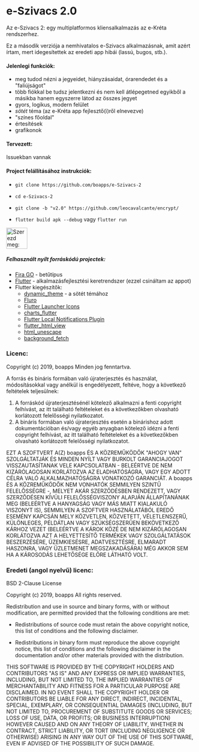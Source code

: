 # e-Szivacs 2.0

Az e-Szivacs 2: egy multiplatformos kliensalkalmazás az e-Kréta rendszerhez.

Ez a második verziója a nemhivatalos e-Szivacs alkalmazásnak, amit azért írtam, mert idegesítettek az eredeti app hibái (lassú, bugos, stb.).

#### Jelenlegi funkciók:
* meg tudod nézni a jegyeidet, hiányzásaidat, órarendedet és a "faliújságot"
* több fiókkal be tudsz jelentkezni és nem kell átlépegetned egyikből a másikba hanem egyszerre látod az összes jegyet
* gyors, logikus, modern felület
* *sötét* téma (az e-Kréta app fejlesztő(i)ről elnevezve)
* "színes főoldal"
* értesítések
* grafikonok
#### Tervezett:
Issuekban vannak

#### Project felállításához instrukciók:
* `git clone https://github.com/boapps/e-Szivacs-2`
* `cd e-Szivacs-2`
* `git clone -b "v2.0" https://github.com/leocavalcante/encrypt/`

* `flutter build apk --debug` vagy `flutter run`

<a href='https://play.google.com/store/apps/details?id=io.github.boapps.meSzivacs&pcampaignid=MKT-Other-global-all-co-prtnr-py-PartBadge-Mar2515-1'><img alt='Szerezd meg: Google Play' src='https://play.google.com/intl/en_us/badges/images/generic/hu_badge_web_generic.png' height=56px /></a>
##### Felhasznált nyílt forráskódú projectek:
* [Fira GO](https://github.com/bBoxType/FiraGO) - betűtípus
* [Flutter](https://github.com/flutter/flutter) - alkalmazásfejlesztési keretrendszer (ezzel csináltam az appot)
* Flutter kiegészítők:
  * [dynamic_theme](https://github.com/Norbert515/dynamic_theme) - a sötét témához
  * [Fluro](https://github.com/theyakka/fluro)
  * [Flutter Launcher Icons](https://github.com/fluttercommunity/flutter_launcher_icons)
  * [charts_flutter](https://github.com/google/charts)
  * [Flutter Local Notifications Plugin](https://github.com/MaikuB/flutter_local_notifications)
  * [flutter_html_view](https://github.com/PonnamKarthik/FlutterHtmlView)
  * [html_unescape](https://github.com/filiph/html_unescape)
  * [background_fetch](https://github.com/transistorsoft/flutter_background_fetch)

### Licenc:
Copyright (c) 2019, boapps
Minden jog fenntartva.

A forrás és bináris formában való újraterjesztés és használat, módosításokkal vagy anélkül is engedélyezett, feltéve, hogy a következő feltételek teljesülnek:

1. A forráskód újraterjesztésénél kötelező alkalmazni a fenti copyright felhívást, az itt található feltételeket és a következőkben olvasható korlátozott felelősségi nyilatkozatot.
2. A bináris formában való újraterjesztés esetén a binárishoz adott dokumentációban és/vagy egyéb anyagban kötelező idézni a fenti copyright felhívást, az itt található feltételeket és a következőkben olvasható korlátozott felelősségi nyilatkozatot.

EZT A SZOFTVERT A(Z) boapps ÉS A KÖZREMŰKÖDŐK "AHOGY VAN" SZOLGÁLTATJÁK ÉS MINDEN NYÍLT VAGY BURKOLT GARANCIAJOGOT VISSZAUTASÍTANAK VELE KAPCSOLATBAN - BELEÉRTVE DE NEM KIZÁRÓLAGOSAN KORLÁTOZVA AZ ELADHATÓSÁGRA, VAGY EGY ADOTT CÉLRA VALÓ ALKALMAZHATÓSÁGRA VONATKOZÓ GARANCIÁT. A boapps ÉS A KÖZREMŰKÖDŐK NEM VONHATÓK SEMMILYEN SZINTŰ FELELŐSSÉGRE -, MELYET AKÁR SZERZŐDÉSBEN RENDEZETT, VAGY SZERZŐDÉSEN KÍVÜLI FELELŐSSÉGVISZONY ALAPJÁN ÁLLAPÍTANÁNAK MEG (BELEÉRTVE A HANYAGSÁG VAGY MÁS MIATT KIALAKULÓ VISZONYT IS), SEMMILYEN A SZOFTVER HASZNÁLATÁBÓL EREDŐ ESEMÉNY KAPCSÁN MELY KÖZVETLEN, KÖZVETETT, VÉLETLENSZERŰ, KÜLÖNLEGES, PÉLDÁTLAN VAGY SZÜKSÉGSZERŰEN BEKÖVETKEZŐ KÁRHOZ VEZET (BELEÉRTVE A KÁROK KÖZÉ DE NEM KIZÁRÓLAGOSAN KORLÁTOZVA AZT A HELYETTESÍTŐ TERMÉKEK VAGY SZOLGÁLTATÁSOK BESZERZÉSÉRE, ÜZEMKIESÉSRE, ADATVESZTÉSRE, ELMARADT HASZONRA, VAGY ÜZLETMENET MEGSZAKADÁSÁRA) MÉG AKKOR SEM HA A KÁROSODÁS LEHETŐSÉGE ELŐRE LÁTHATÓ VOLT.

### Eredeti (angol nyelvű) licenc:
BSD 2-Clause License

Copyright (c) 2019, boapps
All rights reserved.

Redistribution and use in source and binary forms, with or without
modification, are permitted provided that the following conditions are met:

* Redistributions of source code must retain the above copyright notice, this
  list of conditions and the following disclaimer.

* Redistributions in binary form must reproduce the above copyright notice,
  this list of conditions and the following disclaimer in the documentation
  and/or other materials provided with the distribution.

THIS SOFTWARE IS PROVIDED BY THE COPYRIGHT HOLDERS AND CONTRIBUTORS "AS IS"
AND ANY EXPRESS OR IMPLIED WARRANTIES, INCLUDING, BUT NOT LIMITED TO, THE
IMPLIED WARRANTIES OF MERCHANTABILITY AND FITNESS FOR A PARTICULAR PURPOSE ARE
DISCLAIMED. IN NO EVENT SHALL THE COPYRIGHT HOLDER OR CONTRIBUTORS BE LIABLE
FOR ANY DIRECT, INDIRECT, INCIDENTAL, SPECIAL, EXEMPLARY, OR CONSEQUENTIAL
DAMAGES (INCLUDING, BUT NOT LIMITED TO, PROCUREMENT OF SUBSTITUTE GOODS OR
SERVICES; LOSS OF USE, DATA, OR PROFITS; OR BUSINESS INTERRUPTION) HOWEVER
CAUSED AND ON ANY THEORY OF LIABILITY, WHETHER IN CONTRACT, STRICT LIABILITY,
OR TORT (INCLUDING NEGLIGENCE OR OTHERWISE) ARISING IN ANY WAY OUT OF THE USE
OF THIS SOFTWARE, EVEN IF ADVISED OF THE POSSIBILITY OF SUCH DAMAGE.
